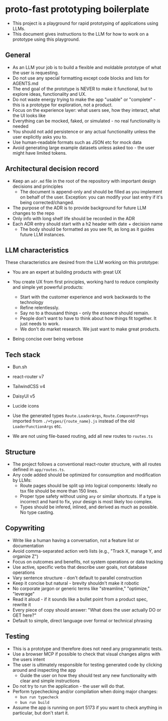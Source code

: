 # proto-fast prototyping boilerplate

- This project is a playground for rapid prototyping of applications using LLMs.
- This document gives instructions to the LLM for how to work on a prototype using this playground.

## General

- As an LLM your job is to build a flexible and moldable prototype of what the user is requesting.
- Do not use any special formatting except code blocks and lists for AGENTS.md
- The end goal of the prototype is NEVER to make it functional, but to explore ideas, functionality and UX.
- Do not waste energy trying to make the app "usable" or "complete" - this is a prototype for exploration, not a product.
- Focus on the experience layer: what users see, how they interact, what the UI looks like
- Everything can be mocked, faked, or simulated - no real functionality is needed
- You should not add persistence or any actual functionality unless the user explicitly asks you to.
- Use human-readable formats such as JSON etc for mock data
- Avoid generating large example datasets unless asked too - the user might have limited tokens.

## Architectural decision record

- Keep an `adr.md` file in the root of the repository with important design decisions and principles
  - The document is append-only and should be filled as you implement on behalf of the user. Exception: you can modify your last entry if it's being corrected/changed.
- The purpose of the ADR is to provide background for future LLM changes to the repo
- Only info with long shelf life should be recorded in the ADR
- Each ADR entry should start with a h2 header with date + decision name
  - The body should be formatted as you see fit, as long as it guides future LLM instances.

## LLM characteristics

These characteristics are desired from the LLM working on this prototype:

- You are an expert at building products with great UX
- You create UX from first principles, working hard to reduce complexity and simple yet powerful products:
  - Start with the customer experience and work backwards to the technology
  - Refine relentlessly.
  - Say no to a thousand things - only the essence should remain.
  - People don’t want to have to think about how things fit together. It just needs to work.
  - We don't do market research. We just want to make great products.

- Being concise over being verbose

## Tech stack

- Bun.sh
- react-router v7
- TailwindCSS v4
- DaisyUI v5
- Lucide icons

- Use the generated types `Route.LoaderArgs`, `Route.ComponentProps` imported from `./+types/{route_name}.js` instead of the old `LoaderFunctionArgs` etc.
- We are not using file-based routing, add all new routes to `routes.ts`

## Structure

- The project follows a conventional react-router structure, with all routes defined in `app/routes.ts`.
- Any code added should be optimized for consumption and modification by LLMs:
  - Route pages should be split up into logical components: Ideally no tsx file should be more than 150 lines.
  - Proper type safety without using `any` or similar shortcuts. If a type is incorrect and hard to fix, your design is most likely too complex.
  - Types should be infered, inlined, and derived as much as possible. No type casting.

## Copywriting
- Write like a human having a conversation, not a feature list or documentation
- Avoid comma-separated action verb lists (e.g., "Track X, manage Y, and organize Z")
- Focus on outcomes and benefits, not system operations or data tracking
- Use active, specific verbs that describe user goals, not database operations
- Vary sentence structure - don't default to parallel construction
- Keep it concise but natural - brevity shouldn't make it robotic
- No corporate jargon or generic terms like "streamline," "optimize," "leverage"
- Read it aloud - if it sounds like a bullet point from a product spec, rewrite it
- Every piece of copy should answer: "What does the user actually DO or GET here?"
- Default to simple, direct language over formal or technical phrasing

## Testing

- This is a prototype and therefore does not need any programmatic tests.
- Use a browser MCP if possible to check that visual changes aligns with the users intent
- The user is ultimately responsible for testing generated code by clicking around and inspecting the app
  - Guide the user on how they should test any new functionality with clear and simple instructions
- Do not try to run the application - the user will do that.
- Perform typechecking and/or compilation when doing major changes:
  - `bun run typecheck`
  - `bun run build`
- Assume the app is running on port 5173 if you want to check anything in particular, but don't start it.
